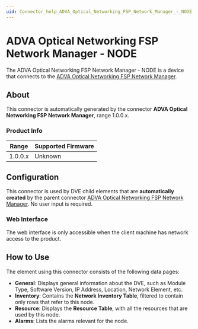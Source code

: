 ```yaml
---
uid: Connector_help_ADVA_Optical_Networking_FSP_Network_Manager_-_NODE
---
```


# ADVA Optical Networking FSP Network Manager - NODE

The ADVA Optical Networking FSP Network Manager - NODE is a device that connects to the [ADVA Optical Networking FSP Network Manager](xref:Connector_help_ADVA_Optical_Networking_FSP_Network_Manager).

## About

This connector is automatically generated by the connector **ADVA Optical Networking FSP Network Manager**, range 1.0.0.x.

### Product Info

| Range     | Supported Firmware     |
|-----------|------------------------|
| 1.0.0.x   | Unknown                |

## Configuration

This connector is used by DVE child elements that are **automatically created** by the parent connector [ADVA Optical Networking FSP Network Manager](xref:Connector_help_ADVA_Optical_Networking_FSP_Network_Manager). No user input is required.

### Web Interface

The web interface is only accessible when the client machine has network access to the product.

## How to Use

The element using this connector consists of the following data pages:

- **General**: Displays general information about the DVE, such as Module Type, Software Version, IP Address, Location, Network Element, etc.
- **Inventory**: Contains the **Network Inventory Table**, filtered to contain only rows that refer to this node.
- **Resource**: Displays the **Resource Table**, with all the resources that are used by this node.
- **Alarms**: Lists the alarms relevant for the node.

